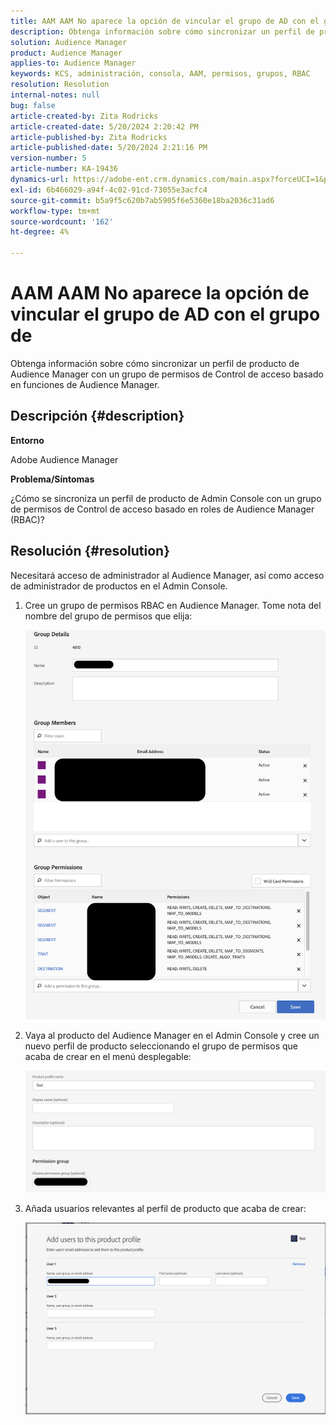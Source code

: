 ```yaml
---
title: AAM AAM No aparece la opción de vincular el grupo de AD con el grupo de
description: Obtenga información sobre cómo sincronizar un perfil de producto de Audience Manager con un grupo de permisos de Control de acceso basado en funciones de Audience Manager.
solution: Audience Manager
product: Audience Manager
applies-to: Audience Manager
keywords: KCS, administración, consola, AAM, permisos, grupos, RBAC
resolution: Resolution
internal-notes: null
bug: false
article-created-by: Zita Rodricks
article-created-date: 5/20/2024 2:20:42 PM
article-published-by: Zita Rodricks
article-published-date: 5/20/2024 2:21:16 PM
version-number: 5
article-number: KA-19436
dynamics-url: https://adobe-ent.crm.dynamics.com/main.aspx?forceUCI=1&pagetype=entityrecord&etn=knowledgearticle&id=3ee60122-b416-ef11-9f8a-6045bd026dc7
exl-id: 6b466029-a94f-4c02-91cd-73055e3acfc4
source-git-commit: b5a9f5c620b7ab5905f6e5360e18ba2036c31ad6
workflow-type: tm+mt
source-wordcount: '162'
ht-degree: 4%

---
```


# AAM AAM No aparece la opción de vincular el grupo de AD con el grupo de


Obtenga información sobre cómo sincronizar un perfil de producto de Audience Manager con un grupo de permisos de Control de acceso basado en funciones de Audience Manager.

## Descripción {#description}


<b>Entorno</b>

Adobe Audience Manager



<b>Problema/Síntomas</b>

¿Cómo se sincroniza un perfil de producto de Admin Console con un grupo de permisos de Control de acceso basado en roles de Audience Manager (RBAC)?


## Resolución {#resolution}


Necesitará acceso de administrador al Audience Manager, así como acceso de administrador de productos en el Admin Console.

1. Cree un grupo de permisos RBAC en Audience Manager. Tome nota del nombre del grupo de permisos que elija:



   ![](assets/5a5b40de-a9cf-ec11-a7b5-00224809c196.png)
2. Vaya al producto del Audience Manager en el Admin Console y cree un nuevo perfil de producto seleccionando el grupo de permisos que acaba de crear en el menú desplegable:



   ![](assets/2689da02-aacf-ec11-a7b5-00224809c196.png)
3. Añada usuarios relevantes al perfil de producto que acaba de crear:



   ![](assets/6a896e46-aacf-ec11-a7b5-00224809c196.png)
